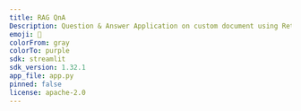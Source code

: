 ```yaml
---
title: RAG QnA
Description: Question & Answer Application on custom document using Retrieval Augmented Generation (RAG) using Large Language Model (LLM)
emoji: 🏃
colorFrom: gray
colorTo: purple
sdk: streamlit
sdk_version: 1.32.1
app_file: app.py
pinned: false
license: apache-2.0
---
```



